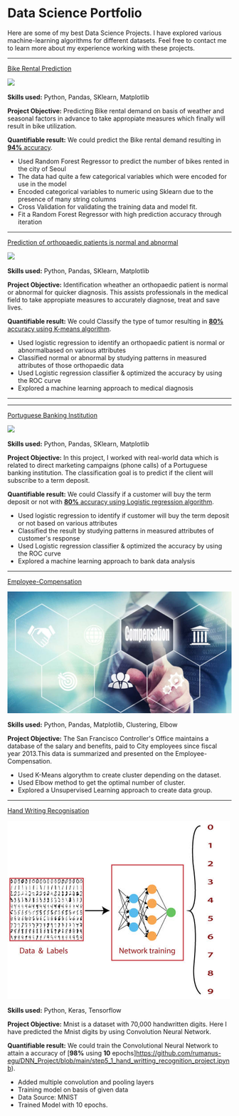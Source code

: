 # Data Science Portfolio

Here are some of my best Data Science Projects. I have explored various machine-learning algorithms for different datasets. Feel free to contact me to learn more about my experience working with these projects.

***

[Bike Rental Prediction](https://github.com/rumanus-egu/Bike-Rental-Prediction)

<img src="images/seoul-bikes.jpeg?raw=true"/>

**Skills used:** Python, Pandas, SKlearn, Matplotlib

**Project Objective:** Predicting Bike rental demand on basis of weather and seasonal factors in advance to take appropiate measures which finally will result in bike utilization.

**Quantifiable result:** We could predict the Bike rental demand resulting in [**94%** accuracy](https://github.com/rumanus-egu/Linear-Regression-Project/blob/main/Linear_Regression_Project.ipynb).

- Used Random Forest Regressor to predict the number of bikes rented in the city of Seoul
- The data had quite a few categorical variables which were encoded for use in the model
- Encoded categorical variables to numeric using Sklearn due to the presence of many string columns
- Cross Validation for validating the training data and model fit.
- Fit a Random Forest Regressor with high prediction accuracy through iteration

***

[Prediction of orthopaedic patients is normal and abnormal](https://github.com/rumanus-egu/Prediction-of-orthopaedic-patients-in-normal-and-abnormal-)

<img src="images/breast-cancer.jpeg?raw=true"/>

**Skills used:** Python, Pandas, SKlearn, Matplotlib

**Project Objective:** Identification wheather an orthopaedic patient is normal or abnormal for quicker diagnosis. This assists professionals in the medical field to take appropiate measures to accurately diagnose, treat and save lives. 

**Quantifiable result:** We could Classify the type of tumor resulting in [**80%** accuracy using K-means algorithm](https://github.com/rumanus-egu/Knn_Nb_Project/blob/main/Knn_Nb_Project.ipynb).

- Used logistic regression to identify an orthopaedic patient is normal or abnormalbased on various attributes
- Classified normal or abnormal by studying patterns in measured attributes of those orthopaedic data
- Used Logistic regression classifier & optimized the accuracy by using the ROC curve
- Explored a machine learning approach to medical diagnosis

***
***

[Portuguese Banking Institution](https://github.com/rumanus-egu/Portuguese-Banking-Institution)

<img src="images/bank image.jpeg?raw=true"/>

**Skills used:** Python, Pandas, SKlearn, Matplotlib

**Project Objective:** In this project, I worked with real-world data which is related to direct marketing campaigns (phone calls) of a Portuguese banking institution. The classification goal is to predict if the client will subscribe to a term deposit.
 

**Quantifiable result:** We could Classify if a customer will buy the term deposit or not with [**80%** accuracy using Logistic regression algorithm](https://github.com/rumanus-egu/Logistic-Regression-Project/blob/main/6_Logistic_Regression_Project.ipynb).

- Used logistic regression to identify if customer will buy the term deposit or not based on various attributes
- Classified the result by studying patterns in measured attributes of customer's response
- Used Logistic regression classifier & optimized the accuracy by using the ROC curve
- Explored a machine learning approach to bank data analysis

***

[Employee-Compensation](https://github.com/rumanus-egu/Employee-Compensation)

<img src="images/EC.jpg?raw=true"/>

**Skills used:** Python, Pandas, Matplotlib, Clustering, Elbow

**Project Objective:** The San Francisco Controller's Office maintains a database of the salary and benefits, paid to City employees since fiscal year 2013.This data is summarized and presented on the Employee-Compensation.

- Used K-Means algorythm to create cluster depending on the dataset.
- Used Elbow method to get the optimal number of cluster.
- Explored a Unsupervised Learning approach to create data group.

***

[Hand Writing Recognisation](https://github.com/rumanus-egu/Handwriting-Recognition)

<img src="images/HD.jpg?raw=true"/>

**Skills used:** Python, Keras, Tensorflow

**Project Objective:**  Mnist is a dataset with 70,000 handwritten digits. Here I have predicted the Mnist digits by using Convolution Neural Network.


**Quantifiable result:** We could train the Convolutional Neural Network to attain a accuracy of [**98%** using **10** epochs]https://github.com/rumanus-egu/DNN_Project/blob/main/step5_1_hand_writting_recognition_project.ipynb).

- Added multiple convolution and pooling layers
- Training model on basis of given data
- Data Source: MNIST
- Trained Model with 10 epochs.
